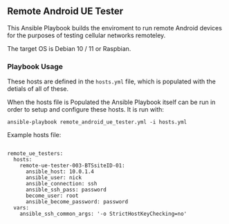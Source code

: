 ## Remote Android UE Tester

This Ansible Playbook builds the enviroment to run remote Android devices for the purposes of testing cellular networks remoteley.

The target OS is Debian 10 / 11 or Raspbian.

### Playbook Usage

These hosts are defined in the ``hosts.yml`` file, which is populated with the detials of all of these.

When the hosts file is Populated the Ansible Playbook itself can be run in order to setup and configure these hosts. It is run with:

```ansible-playbook remote_android_ue_tester.yml -i hosts.yml```

Example hosts file:
```

remote_ue_testers:
  hosts:
    remote-ue-tester-003-BTSsiteID-01:
      ansible_host: 10.0.1.4
      ansible_user: nick
      ansible_connection: ssh
      ansible_ssh_pass: password
      become_user: root 
      ansible_become_password: password
  vars:
    ansible_ssh_common_args: '-o StrictHostKeyChecking=no'


```
